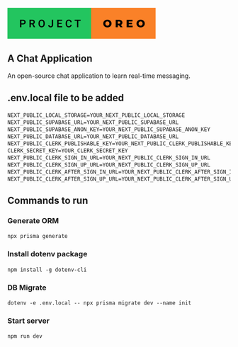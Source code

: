 ![project_oreo by lizardkingLK](/project-oreo.svg)

## A Chat Application

An open-source chat application to learn real-time messaging.

## .env.local file to be added

```
NEXT_PUBLIC_LOCAL_STORAGE=YOUR_NEXT_PUBLIC_LOCAL_STORAGE
NEXT_PUBLIC_SUPABASE_URL=YOUR_NEXT_PUBLIC_SUPABASE_URL
NEXT_PUBLIC_SUPABASE_ANON_KEY=YOUR_NEXT_PUBLIC_SUPABASE_ANON_KEY
NEXT_PUBLIC_DATABASE_URL=YOUR_NEXT_PUBLIC_DATABASE_URL
NEXT_PUBLIC_CLERK_PUBLISHABLE_KEY=YOUR_NEXT_PUBLIC_CLERK_PUBLISHABLE_KEY
CLERK_SECRET_KEY=YOUR_CLERK_SECRET_KEY
NEXT_PUBLIC_CLERK_SIGN_IN_URL=YOUR_NEXT_PUBLIC_CLERK_SIGN_IN_URL
NEXT_PUBLIC_CLERK_SIGN_UP_URL=YOUR_NEXT_PUBLIC_CLERK_SIGN_UP_URL
NEXT_PUBLIC_CLERK_AFTER_SIGN_IN_URL=YOUR_NEXT_PUBLIC_CLERK_AFTER_SIGN_IN_URL
NEXT_PUBLIC_CLERK_AFTER_SIGN_UP_URL=YOUR_NEXT_PUBLIC_CLERK_AFTER_SIGN_UP_URL
```

## Commands to run

### Generate ORM

```
npx prisma generate
```

### Install dotenv package

```
npm install -g dotenv-cli
```

### DB Migrate

```
dotenv -e .env.local -- npx prisma migrate dev --name init
```

### Start server

```
npm run dev
```
